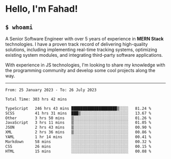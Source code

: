 <h1>Hello, I'm Fahad!</h1>

<h2><code>$ whoami</code></h2>

A Senior Software Engineer with over 5 years of experience in **MERN Stack** technologies. I have a proven track record of delivering high-quality solutions, including implementing real-time tracking systems, optimizing existing system modules, and integrating third-party software applications.

With experience in JS technologies, I'm looking to share my knowledge with the programming community and develop some cool projects along the way.

---

<!--START_SECTION:waka-->

```txt
From: 25 January 2023 - To: 26 July 2023

Total Time: 303 hrs 42 mins

TypeScript   246 hrs 43 mins ████████████████████▒░░░░   81.24 %
SCSS         41 hrs 31 mins  ███▒░░░░░░░░░░░░░░░░░░░░░   13.67 %
Other        3 hrs 50 mins   ▒░░░░░░░░░░░░░░░░░░░░░░░░   01.26 %
JavaScript   3 hrs 11 mins   ▒░░░░░░░░░░░░░░░░░░░░░░░░   01.05 %
JSON         2 hrs 43 mins   ▒░░░░░░░░░░░░░░░░░░░░░░░░   00.90 %
XML          2 hrs 36 mins   ▒░░░░░░░░░░░░░░░░░░░░░░░░   00.86 %
YAML         1 hr 14 mins    ░░░░░░░░░░░░░░░░░░░░░░░░░   00.41 %
Markdown     58 mins         ░░░░░░░░░░░░░░░░░░░░░░░░░   00.32 %
CSS          26 mins         ░░░░░░░░░░░░░░░░░░░░░░░░░   00.15 %
HTML         15 mins         ░░░░░░░░░░░░░░░░░░░░░░░░░   00.08 %
```

<!--END_SECTION:waka-->

<!--
**heyFahad/heyFahad** is a ✨ _special_ ✨ repository because its `README.md` (this file) appears on your GitHub profile.

Here are some ideas to get you started:

- 🔭 I’m currently working on ...
- 🌱 I’m currently learning ...
- 👯 I’m looking to collaborate on ...
- 🤔 I’m looking for help with ...
- 💬 Ask me about ...
- 📫 How to reach me: ...
- 😄 Pronouns: ...
- ⚡ Fun fact: ...
-->
